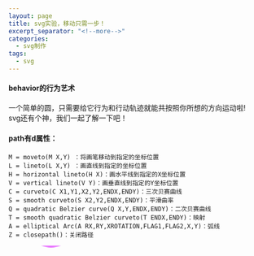 ```yaml
---
layout: page
title: svg实验，移动只需一步！
excerpt_separator: "<!--more-->"
categories: 
  - svg制作
tags:
  - svg
---  
```

#### behavior的行为艺术
<!--more-->

一个简单的圆，只需要给它行为和行动轨迹就能共按照你所想的方向运动啦!  
svg还有个神，我们一起了解一下吧！
#### path有d属性：
```
M = moveto(M X,Y) ：将画笔移动到指定的坐标位置  
L = lineto(L X,Y) ：画直线到指定的坐标位置  
H = horizontal lineto(H X)：画水平线到指定的X坐标位置  
V = vertical lineto(V Y)：画垂直线到指定的Y坐标位置  
C = curveto(C X1,Y1,X2,Y2,ENDX,ENDY)：三次贝赛曲线  
S = smooth curveto(S X2,Y2,ENDX,ENDY)：平滑曲率  
Q = quadratic Belzier curve(Q X,Y,ENDX,ENDY)：二次贝赛曲线  
T = smooth quadratic Belzier curveto(T ENDX,ENDY)：映射  
A = elliptical Arc(A RX,RY,XROTATION,FLAG1,FLAG2,X,Y)：弧线  
Z = closepath()：关闭路径  
```  
<marquee direction="down" width="100%" height="100%">
    <marquee behavior="alternate" direction="right" width="100%">
        <svg width="210" height="130" version="1">
         <path d="M 50,0 A 50,50 0 0,0 -50,0Z" transform="matrix(0.866, -0.5, 0.5, 0.866, 80, 80)" />
		 <circle cx="80" cy="80" r="50" fill="#e875ff"/>
        </svg>
    </marquee>
</marquee>